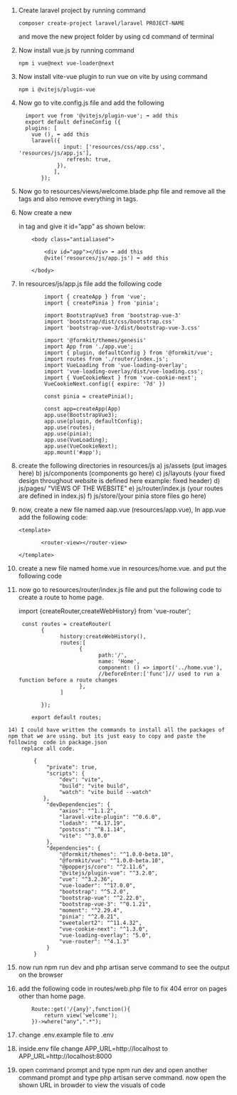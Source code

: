 1)	Create laravel project by running command 

        composer create-project laravel/laravel PROJECT-NAME
                
    and move the new project folder by using cd command of terminal
    
    

2)	Now install vue.js by running command 

        npm i vue@next vue-loader@next

3)	Now install vite-vue plugin to run vue on vite by using command 

        npm i @vitejs/plugin-vue

4)	Now go to vite.config.js file and add the following


          import vue from '@vitejs/plugin-vue'; ➡ add this
          export default defineConfig ({
          plugins: [
            vue (), ➡ add this
            laravel({
                      input: ['resources/css/app.css', 'resources/js/app.js'],
                       refresh: true,
                    }),
                   ],
               });

5)	Now go to resources/views/welcome.blade.php file and remove all the <style></style> tags and also remove everything in <body></body> tags. 

6)	Now create a new <div></div> in <body></body> tag and give it id=”app” as shown below:


            <body class="antialiased">

                <div id="app"></div> ➡ add this
                @vite('resources/js/app.js') ➡ add this

            </body>

7)	In resources/js/app.js file add the following code

                import { createApp } from 'vue';
                import { createPinia } from 'pinia';

                import BootstrapVue3 from 'bootstrap-vue-3'
                import 'bootstrap/dist/css/bootstrap.css'
                import 'bootstrap-vue-3/dist/bootstrap-vue-3.css'

                import '@formkit/themes/genesis'
                import App from './app.vue';
                import { plugin, defaultConfig } from '@formkit/vue';
                import routes from './router/index.js';
                import VueLoading from 'vue-loading-overlay';
                import 'vue-loading-overlay/dist/vue-loading.css';
                import { VueCookieNext } from 'vue-cookie-next';
                VueCookieNext.config({ expire: '7d' })

                const pinia = createPinia();

                const app=createApp(App)
                app.use(BootstrapVue3);
                app.use(plugin, defaultConfig);
                app.use(routes);
                app.use(pinia);
                app.use(VueLoading);
                app.use(VueCookieNext);
                app.mount('#app');
                
                
 10) create the following directories in resources/js
    a) js/assets (put images here)
    b) js/components (components go here)
    c) js/layouts (your fixed design throughout website is defined here example: fixed header)
    d) js/pages/ "VIEWS OF THE WEBSITE"
    e) js/router/index.js (your routes are defined in index.js)
    f) js/store/(your pinia store files go here)
   
  11) now,  create a new file named aap.vue (resources/app.vue), In app.vue add the following code:

          <template>
             
                 <router-view></router-view>
              
          </template>
          
   12) create a new file named home.vue in resources/home.vue. and put the following code
        <template>
              <div>
                    Hello World!
                </div>
         </template>
   13) now go to resources/router/index.js file and put the following code to create a route to home page.
          
          
          import {createRouter,createWebHistory} from 'vue-router';

            const routes = createRouter(
                  {
                        history:createWebHistory(),
                        routes:[
                              { 
                                    path:'/',
                                    name: 'Home',
                                    component: () => import('../home.vue'),
                                    //beforeEnter:['func']// used to run a function before a route changes
                              },
                        ] 

                  });

               export default routes;
    14) I could have written the commands to install all the packages of npm that we are using. but its just easy to copy and paste the following  code in package.json
        replace all code.

            {
                "private": true,
                "scripts": {
                    "dev": "vite",
                    "build": "vite build",
                    "watch": "vite build --watch"
               },
                "devDependencies": {
                    "axios": "^1.1.2",
                    "laravel-vite-plugin": "^0.6.0",
                    "lodash": "^4.17.19",
                    "postcss": "^8.1.14",
                    "vite": "^3.0.0"
                },
                "dependencies": {
                    "@formkit/themes": "^1.0.0-beta.10",
                    "@formkit/vue": "^1.0.0-beta.10",
                    "@popperjs/core": "^2.11.6",
                    "@vitejs/plugin-vue": "^3.2.0",
                    "vue": "^3.2.36",
                    "vue-loader": "^17.0.0",
                    "bootstrap": "^5.2.0",
                    "bootstrap-vue": "^2.22.0",
                    "bootstrap-vue-3": "^0.1.21",
                    "moment": "^2.29.4",
                    "pinia": "^2.0.21",
                    "sweetalert2": "^11.4.32",
                    "vue-cookie-next": "^1.3.0",
                    "vue-loading-overlay": "5.0",
                    "vue-router": "^4.1.3"
                }
            }

15) now run npm run dev and php artisan serve command to see the output on the browser

16) add the following code in routes/web.php file to fix 404 error on pages other than home page.

            Route::get('/{any}',function(){
                return view('welcome');
            })->where("any",".*");
17) change .env.example file to .env

18) inside.env file change APP_URL=http://localhost to APP_URL=http://localhost:8000

19) open command prompt and type npm run dev and open another command prompt and type php artisan serve command. 
    now open the shown URL in browder to view the visuals of code
    
    
   
        
   
 
 
